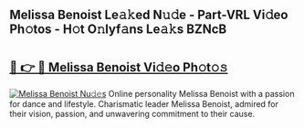 ## Melissa Benoist Le𝚊𝚔ed N𝚞𝚍e - Part-VRL Vi𝚍eo Ph𝚘tos - H𝚘t O𝚗lyf𝚊ns Le𝚊𝚔s BZNcB

# <h2><a href="http://hf8wbr.feru.top/?c=Melissa+Benoist">🔗 👉 🔴 Melissa Benoist Vi𝚍𝚎o Ph𝚘t𝚘𝚜</a></h2>

[![Melissa Benoist Nu𝚍𝚎s](https://i.imgur.com/0TWrTi3.gif)](http://hf8wbr.feru.top/?c=Melissa+Benoist)
Online personality Melissa Benoist with a passion for dance and lifestyle. Charismatic leader Melissa Benoist, admired for their vision, passion, and unwavering commitment to their cause. 
